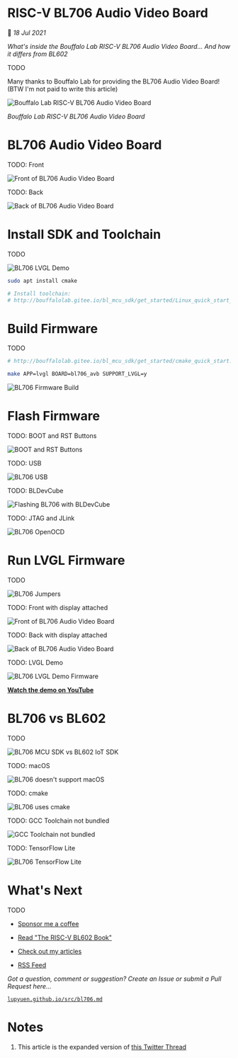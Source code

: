 # RISC-V BL706 Audio Video Board

📝 _18 Jul 2021_

_What's inside the Bouffalo Lab RISC-V BL706 Audio Video Board... And how it differs from BL602_

TODO

Many thanks to Bouffalo Lab for providing the BL706 Audio Video Board! (BTW I'm not paid to write this article)

![Bouffalo Lab RISC-V BL706 Audio Video Board](https://lupyuen.github.io/images/bl706-title.jpg)

_Bouffalo Lab RISC-V BL706 Audio Video Board_

# BL706 Audio Video Board

TODO: Front

![Front of BL706 Audio Video Board](https://lupyuen.github.io/images/bl706-front.jpg)

TODO: Back

![Back of BL706 Audio Video Board](https://lupyuen.github.io/images/bl706-back.jpg)

# Install SDK and Toolchain

TODO

![BL706 LVGL Demo](https://lupyuen.github.io/images/bl706-lvgl.png)

```bash
sudo apt install cmake

# Install toolchain:
# http://bouffalolab.gitee.io/bl_mcu_sdk/get_started/Linux_quick_start_ubuntu.html
```

# Build Firmware

TODO

```bash
# http://bouffalolab.gitee.io/bl_mcu_sdk/get_started/cmake_quick_start.html

make APP=lvgl BOARD=bl706_avb SUPPORT_LVGL=y
```

![BL706 Firmware Build](https://lupyuen.github.io/images/bl706-build.png)

# Flash Firmware

TODO: BOOT and RST Buttons

![BOOT and RST Buttons](https://lupyuen.github.io/images/bl706-boot.jpg)

TODO: USB

![BL706 USB](https://lupyuen.github.io/images/bl706-usb.png)

TODO: BLDevCube

![Flashing BL706 with BLDevCube](https://lupyuen.github.io/images/bl706-flash.png)

TODO: JTAG and JLink

![BL706 OpenOCD](https://lupyuen.github.io/images/bl706-openocd.png)

# Run LVGL Firmware

TODO

![BL706 Jumpers](https://lupyuen.github.io/images/bl706-jumpers.jpg)

TODO: Front with display attached

![Front of BL706 Audio Video Board](https://lupyuen.github.io/images/bl706-front2.jpg)

TODO: Back with display attached

![Back of BL706 Audio Video Board](https://lupyuen.github.io/images/bl706-back2.jpg)

TODO: LVGL Demo

![BL706 LVGL Demo Firmware](https://lupyuen.github.io/images/bl706-lvgl2.jpg)

[__Watch the demo on YouTube__](https://youtu.be/q7mjNy6GSHo)

# BL706 vs BL602

TODO

![BL706 MCU SDK vs BL602 IoT SDK](https://lupyuen.github.io/images/bl706-mcusdk.jpg)

TODO: macOS

![BL706 doesn't support macOS](https://lupyuen.github.io/images/bl706-macos.png)

TODO: cmake

![BL706 uses cmake](https://lupyuen.github.io/images/bl706-cmake.png)

TODO: GCC Toolchain not bundled

![GCC Toolchain not bundled](https://lupyuen.github.io/images/bl706-gcc.png)

TODO: TensorFlow Lite

![BL706 TensorFlow Lite](https://lupyuen.github.io/images/bl706-tflite.png)

# What's Next

TODO

-   [Sponsor me a coffee](https://github.com/sponsors/lupyuen)

-   [Read "The RISC-V BL602 Book"](https://lupyuen.github.io/articles/book)

-   [Check out my articles](https://lupyuen.github.io)

-   [RSS Feed](https://lupyuen.github.io/rss.xml)

_Got a question, comment or suggestion? Create an Issue or submit a Pull Request here..._

[`lupyuen.github.io/src/bl706.md`](https://github.com/lupyuen/lupyuen.github.io/blob/master/src/bl706.md)

# Notes

1.  This article is the expanded version of [this Twitter Thread](https://twitter.com/MisterTechBlog/status/1407845438787489794)
